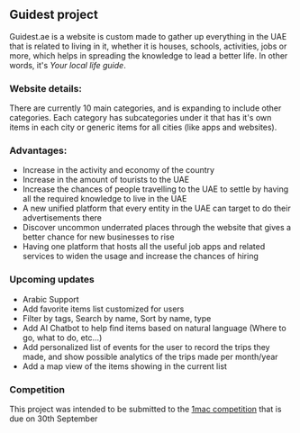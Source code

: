
## Guidest project
Guidest.ae is a website is custom made to gather up everything in the UAE that is related to living in it, whether it is houses, schools, activities, jobs or more, which helps in spreading the knowledge to lead a better life.  In other words, it's *Your local life guide*.

### Website details:
There are currently 10 main categories, and is expanding to include other categories. Each category has subcategories under it that has it's own items in each city or generic items for all cities (like apps and websites).

### Advantages:
-   Increase in the activity and economy of the country
-   Increase in the amount of tourists to the UAE
-   Increase the chances of people travelling to the UAE to settle by having all the required knowledge to live in the UAE
-   A new unified platform that every entity in the UAE can target to do their advertisements there
-   Discover uncommon underrated places through the website that gives a better chance for new businesses to rise
- Having one platform that hosts all the useful job apps and related services to widen the usage and increase the chances of hiring

### Upcoming updates
- Arabic Support
- Add favorite items list customized for users
- Filter by tags, Search by name, Sort by name, type
- Add AI Chatbot to help find items based on natural language (Where to go, what to do, etc...)
- Add personalized list of events for the user to record the trips they made, and show possible analytics of the trips made per month/year
- Add a map view of the items showing in the current list

### Competition
This project was intended to be submitted to the [1mac competition](https://www.arabcoders.ae/news/5) that is due on 30th September
